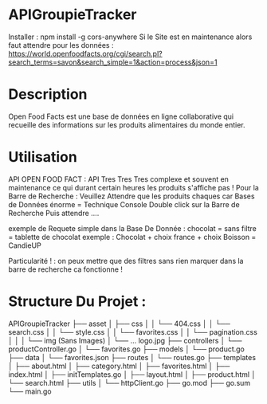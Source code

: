 # APIGroupieTracker
 
 Installer : npm install -g cors-anywhere
Si le Site est en maintenance alors faut attendre pour les données :  https://world.openfoodfacts.org/cgi/search.pl?search_terms=savon&search_simple=1&action=process&json=1

# Description

Open Food Facts est une base de données en ligne collaborative qui recueille des informations sur les produits alimentaires du monde entier. 

# Utilisation 
API OPEN FOOD FACT : API Tres Tres Tres complexe et souvent en maintenance ce qui durant certain heures les produits s'affiche pas !
Pour la Barre de Recherche : Veuillez Attendre que les produits chaques car Bases de Données énorme 
= Technique Console Double click sur la Barre de Recherche Puis attendre ....
	
exemple de Requete simple dans la Base De Donnée : chocolat = sans filtre = tablette de chocolat
exemple : Chocolat + choix france + choix Boisson = CandieUP

Particularité ! :  on peux mettre que des filtres sans rien marquer dans la barre de recherche ca fonctionne !


# Structure Du Projet : 

APIGroupieTracker
├── asset
│   ├── css
│   │   └── 404.css
│   │   └── search.css
│   │   └── style.css
│   │   └── favorites.css
│   │   └── pagination.css
│   │
│   └── img (Sans Images)
│       └── ... logo.jpg 
├── controllers
│   └── productController.go
│   └── favorites.go
├── models
│   └── product.go
├── data
│   └── favorites.json
├── routes
│   └── routes.go
├── templates
│   ├── about.html
│   ├── category.html
│   ├── favorites.html
│   ├── index.html
│   ├── initTemplates.go
│   ├── layout.html
│   ├── product.html
│   └── search.html
├── utils
│   └── httpClient.go
├── go.mod
├── go.sum
└── main.go


